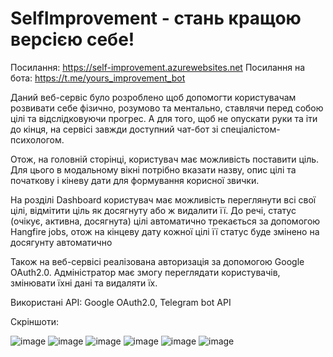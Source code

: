 # SelfImprovement - стань кращою версією себе!

Посилання: https://self-improvement.azurewebsites.net
Посилання на бота: https://t.me/yours_improvement_bot

Даний веб-сервіс було розроблено щоб допомогти користувачам розвивати себе фізично, розумово та ментально, ставлячи перед собою цілі та відслідковуючи прогрес. А для того, щоб не опускати руки та іти до кінця, на сервісі завжди доступний чат-бот зі спеціалістом-психологом.

Отож, на головній сторінці, користувач має можливість поставити ціль. Для цього в модальному вікні потрібно вказати назву, опис цілі та початкову і кіневу дати для формування корисної звички.

На розділі Dashboard користувач має можливість переглянути всі свої цілі, відмітити ціль як досягнуту або ж видалити її. До речі, статус (очікує, активна, досягнута) цілі автоматично трекається за допомогою Hangfire jobs, отож на кінцеву дату кожної цілі її статус буде змінено на досягунту автоматично

Також на веб-сервісі реалізована авторизація за допомогою Google OAuth2.0. Адміністратор має змогу переглядати користувачів, змінювати їхні дані та видаляти їх.

Використані API: Google OAuth2.0, Telegram bot API

Скріншоти:

![image](https://user-images.githubusercontent.com/61165110/142697627-731436d8-fed2-494d-9a5f-f114e55c5b76.png)
![image](https://user-images.githubusercontent.com/61165110/142697396-00b224e4-ef44-4fa9-ad27-99a830ab5f40.png)
![image](https://user-images.githubusercontent.com/61165110/142697436-cf5fb00d-7496-43dd-9f81-62c56b4bd187.png)
![image](https://user-images.githubusercontent.com/61165110/142697488-f694037f-22c5-4a26-a814-ea27f73008c7.png)
![image](https://user-images.githubusercontent.com/61165110/142697513-1ba2a2f5-d87f-42aa-872d-d5881385a2d6.png)
![image](https://user-images.githubusercontent.com/61165110/142697571-c69015cc-74bc-4ad8-a44c-d83b5097c6b7.png)


